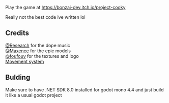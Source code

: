 Play the game at https://bonzai-dev.itch.io/project-cooky

Really not the best code ive written lol

## Credits
[@Research](https://www.youtube.com/channel/UCGa2xJPuMlI0ACQQkZCHWmA) for the dope music
<br>
[@Maxence](https://www.youtube.com/@MaxenceThePotato) for the epic models
<br>
[@foufouv](https://www.youtube.com/@foufouv/videos) for the textures and logo
<br>
[Movement system](https://github.com/theRealUnd3rdog/Godot_Noshot_Controller)
## Bulding
Make sure to have .NET SDK 8.0 installed for godot mono 4.4 and just build it like a usual godot project